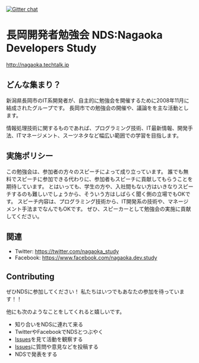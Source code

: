 [![Gitter chat](https://badges.gitter.im/NagaokaDevelopersStudy.png)](https://gitter.im/NagaokaDevelopersStudy)

長岡開発者勉強会 NDS:Nagaoka Developers Study
===============
http://nagaoka.techtalk.jp


## どんな集まり？
新潟県長岡市のIT系開発者が、自主的に勉強会を開催するために2008年11月に結成されたグループです。 
長岡市での勉強会の開催や、議論をを主な活動とします。 

情報処理技術に関するものであれば、プログラミング技術、IT最新情報、開発手法、ITマネージメント、スーツネタなど幅広い範囲での学習を目指します。 

## 実施ポリシー
この勉強会は、参加者の方々のスピーチによって成り立っています。
誰でも無料でスピーチに参加できる代わりに、参加者もスピーチに貢献してもらうことを期待しています。
とはいっても、学生の方や、入社間もない方はいきなりスピーチするのも難しいでしょうから、そういう方はしばらく聞く側の立場でもOKです。
スピーチ内容は、プログラミング技術から、IT開発系の技術や、マネージメント手法までなんでもOKです。
ぜひ、スピーカーとして勉強会の実施に貢献してください。

## 関連
* Twitter: https://twitter.com/nagaoka_study
* Facebook: https://www.facebook.com/nagaoka.dev.study

## Contributing
ぜひNDSに参加してください！
私たちはいつでもあなたの参加を待っています！！

他にも次のようなことをしてくれると嬉しいです。

* 知り合いをNDSに連れて来る
* TwitterやFacebookでNDSとつぶやく
* [Issues](https://github.com/NagaokaDevelopersStudy/Studies/issues)を見て活動を観察する
* [Issues](https://github.com/NagaokaDevelopersStudy/Studies/issues)に質問や意見などを投稿する
* NDSで発表をする

